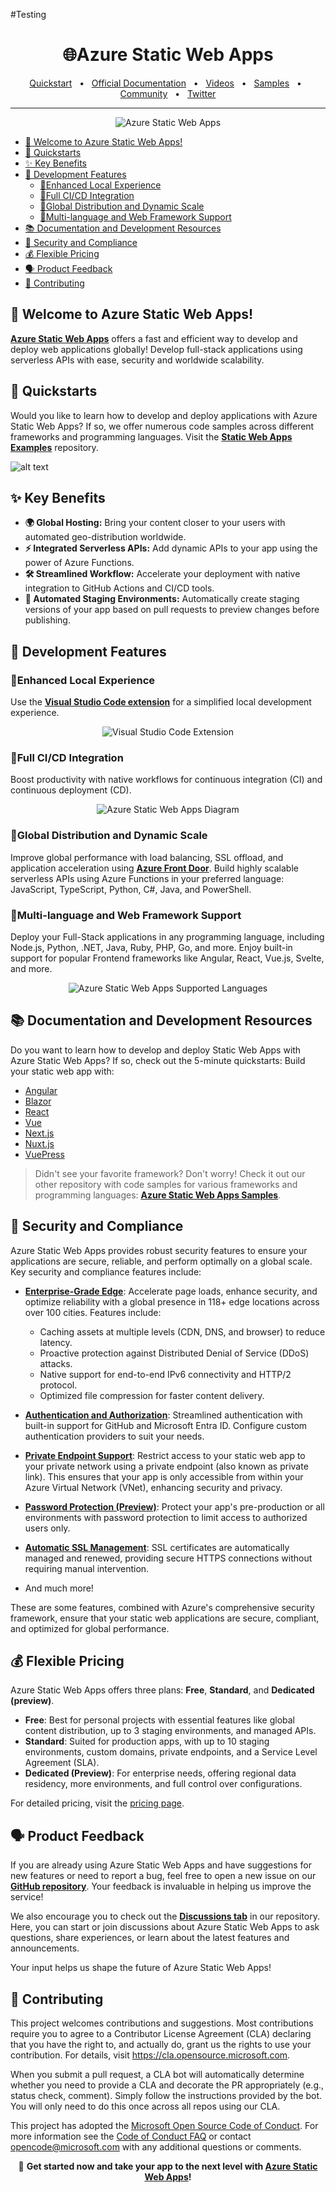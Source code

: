 #Testing
<div align="center">
  <h1>🌐Azure Static Web Apps</h1>
  <a href="https://learn.microsoft.com/azure/static-web-apps/get-started-portal?tabs=vanilla-javascript&pivots=github&WT.mc_id=javascript-150001-gllemos">Quickstart</a>
  <span>&nbsp;&nbsp;•&nbsp;&nbsp;</span>
  <a href="https://learn.microsoft.com/azure/static-web-apps/?WT.mc_id=javascript-150001-gllemos">Official Documentation</a>
  <span>&nbsp;&nbsp;•&nbsp;&nbsp;</span>
  <a href="https://www.youtube.com/playlist?list=PLI7iePan8aH5sy4XTvePIB30yBLE4MEp9">Videos</a>
  <span>&nbsp;&nbsp;•&nbsp;&nbsp;</span>
  <a href="https://github.com/microsoft/static-web-apps-examples">Samples</a>
  <span>&nbsp;&nbsp;•&nbsp;&nbsp;</span>
  <a href="https://github.com/Azure/static-web-apps/discussions">Community</a>
  <span>&nbsp;&nbsp;•&nbsp;&nbsp;</span>
  <a href="https://twitter.com/AzureStaticApps">Twitter</a>
  <br />
  <hr />
</div>

<p align="center">
  <img src="sources/images/appservicestatic.jpg" alt="Azure Static Web Apps" />
</p>

<!-- TOC start (generated with https://github.com/derlin/bitdowntoc) -->

- [🚀 Welcome to Azure Static Web Apps!](#-welcome-to-azure-static-web-apps)
- [🏁 Quickstarts](#-quickstarts)
- [✨ Key Benefits](#-key-benefits)
- [🚀 Development Features](#-development-features)
  - [🔹Enhanced Local Experience](#enhanced-local-experience)
  - [🔹Full CI/CD Integration](#full-cicd-integration)
  - [🔹Global Distribution and Dynamic Scale](#global-distribution-and-dynamic-scale)
  - [🔹Multi-language and Web Framework Support](#multi-language-and-web-framework-support)
- [📚 Documentation and Development Resources](#-documentation-and-development-resources)
- [🔐 Security and Compliance](#-security-and-compliance)
- [💰 Flexible Pricing](#-flexible-pricing)
- [🗣️ Product Feedback](#️-product-feedback)
- [🤝 Contributing](#-contributing)

<!-- TOC end -->

## 🚀 Welcome to Azure Static Web Apps!

**[Azure Static Web Apps](https://learn.microsoft.com/azure/static-web-apps/?WT.mc_id=javascript-150001-gllemos)** offers a fast and efficient way to develop and deploy web applications globally! Develop full-stack applications using serverless APIs with ease, security and worldwide scalability. 

## 🏁 Quickstarts

Would you like to learn how to develop and deploy applications with Azure Static Web Apps? If so, we offer numerous code samples across different frameworks and programming languages. Visit the **[Static Web Apps Examples](https://github.com/microsoft/static-web-apps-examples)** repository.

![alt text](./sources/images/static-web-apps-examples.png)

## ✨ Key Benefits

- **🌍 Global Hosting:** Bring your content closer to your users with automated geo-distribution worldwide.
- **⚡ Integrated Serverless APIs:** Add dynamic APIs to your app using the power of Azure Functions.
- **🛠️ Streamlined Workflow:** Accelerate your deployment with native integration to GitHub Actions and CI/CD tools.
- **🧪 Automated Staging Environments:** Automatically create staging versions of your app based on pull requests to preview changes before publishing.

## 🚀 Development Features

### 🔹Enhanced Local Experience

Use the **[Visual Studio Code extension](https://marketplace.visualstudio.com/items?itemName=ms-azuretools.vscode-azurestaticwebapps&WT.mc_id=javascript-150001-gllemos)** for a simplified local development experience.

<p align="center">
  <img src="sources/images/debugging.gif" alt="Visual Studio Code Extension" />
</p>

### 🔹Full CI/CD Integration

Boost productivity with native workflows for continuous integration (CI) and continuous deployment (CD).

<p align="center">
  <img src="sources/images/global-dynamic.jpg" alt="Azure Static Web Apps Diagram" />
</p>

### 🔹Global Distribution and Dynamic Scale

Improve global performance with load balancing, SSL offload, and application acceleration using **[Azure Front Door](https://azure.microsoft.com/products/frontdoor?WT.mc_id=javascript-150001-gllemos)**. Build highly scalable serverless APIs using Azure Functions in your preferred language: JavaScript, TypeScript, Python, C#, Java, and PowerShell.

### 🔹Multi-language and Web Framework Support

Deploy your Full-Stack applications in any programming language, including Node.js, Python, .NET, Java, Ruby, PHP, Go, and more. Enjoy built-in support for popular Frontend frameworks like Angular, React, Vue.js, Svelte, and more.

<p align="center">
  <img src="sources/images/any-language-framework.gif" alt="Azure Static Web Apps Supported Languages" />
</p>

## 📚 Documentation and Development Resources

Do you want to learn how to develop and deploy Static Web Apps with Azure Static Web Apps? If so, check out the 5-minute quickstarts: Build your static web app with:

  - [Angular](https://learn.microsoft.com/azure/static-web-apps/deploy-angular?pivots=github&WT.mc_id=javascript-150001-gllemos)
  - [Blazor](https://learn.microsoft.com/azure/static-web-apps/deploy-blazor?WT.mc_id=javascript-150001-gllemos)
  - [React](https://learn.microsoft.com/azure/static-web-apps/deploy-react?pivots=github&WT.mc_id=javascript-150001-gllemos)
  - [Vue](https://learn.microsoft.com/azure/static-web-apps/deploy-vue?pivots=github&WT.mc_id=javascript-150001-gllemos)
  - [Next.js](https://learn.microsoft.com/azure/static-web-apps/nextjs?WT.mc_id=javascript-150001-gllemos)
  - [Nuxt.js](https://learn.microsoft.com/en-us/azure/static-web-apps/deploy-nuxtjs?WT.mc_id=javascript-150001-gllemos)
  - [VuePress](https://learn.microsoft.com/azure/static-web-apps/publish-vuepress?WT.mc_id=javascript-150001-gllemos)

> Didn't see your favorite framework? Don't worry! Check it out our other repository with code samples for various frameworks and programming languages: **[Azure Static Web Apps Samples]()**.

## 🔐 Security and Compliance

Azure Static Web Apps provides robust security features to ensure your applications are secure, reliable, and perform optimally on a global scale. Key security and compliance features include:

- **[Enterprise-Grade Edge](https://learn.microsoft.com/azure/static-web-apps/enterprise-edge?tabs=azure-portal&WT.mc_id=javascript-150001-gllemos)**: Accelerate page loads, enhance security, and optimize reliability with a global presence in 118+ edge locations across over 100 cities. Features include:
  - Caching assets at multiple levels (CDN, DNS, and browser) to reduce latency.
  - Proactive protection against Distributed Denial of Service (DDoS) attacks.
  - Native support for end-to-end IPv6 connectivity and HTTP/2 protocol.
  - Optimized file compression for faster content delivery.

- **[Authentication and Authorization](https://learn.microsoft.com/azure/static-web-apps/authentication-authorization?WT.mc_id=javascript-150001-gllemos)**: Streamlined authentication with built-in support for GitHub and Microsoft Entra ID. Configure custom authentication providers to suit your needs.

- **[Private Endpoint Support](https://learn.microsoft.com/azure/static-web-apps/private-endpoint?WT.mc_id=javascript-150001-gllemos)**: Restrict access to your static web app to your private network using a private endpoint (also known as private link). This ensures that your app is only accessible from within your Azure Virtual Network (VNet), enhancing security and privacy.

- **[Password Protection (Preview)](https://learn.microsoft.com/azure/static-web-apps/password-protection?WT.mc_id=javascript-150001-gllemos)**: Protect your app's pre-production or all environments with password protection to limit access to authorized users only.

- **[Automatic SSL Management](https://learn.microsoft.com/azure/static-web-apps/custom-domain?WT.mc_id=javascript-150001-gllemos)**: SSL certificates are automatically managed and renewed, providing secure HTTPS connections without requiring manual intervention.

- And much more!

These are some features, combined with Azure's comprehensive security framework, ensure that your static web applications are secure, compliant, and optimized for global performance.

## 💰 Flexible Pricing

Azure Static Web Apps offers three plans: **Free**, **Standard**, and **Dedicated (preview)**.

- **Free**: Best for personal projects with essential features like global content distribution, up to 3 staging environments, and managed APIs.
- **Standard**: Suited for production apps, with up to 10 staging environments, custom domains, private endpoints, and a Service Level Agreement (SLA).
- **Dedicated (Preview)**: For enterprise needs, offering regional data residency, more environments, and full control over configurations.

For detailed pricing, visit the [pricing page](https://learn.microsoft.com/azure/static-web-apps/plans?WT.mc_id=javascript-150001-gllemos).

## 🗣️ Product Feedback

If you are already using Azure Static Web Apps and have suggestions for new features or need to report a bug, feel free to open a new issue on our **[GitHub repository](https://github.com/Azure/static-web-apps/issues)**. Your feedback is invaluable in helping us improve the service!

We also encourage you to check out the **[Discussions tab](https://github.com/Azure/static-web-apps/discussions)** in our repository. Here, you can start or join discussions about Azure Static Web Apps to ask questions, share experiences, or learn about the latest features and announcements.

Your input helps us shape the future of Azure Static Web Apps!

## 🤝 Contributing

This project welcomes contributions and suggestions.  Most contributions require you to agree to a
Contributor License Agreement (CLA) declaring that you have the right to, and actually do, grant us
the rights to use your contribution. For details, visit https://cla.opensource.microsoft.com.

When you submit a pull request, a CLA bot will automatically determine whether you need to provide
a CLA and decorate the PR appropriately (e.g., status check, comment). Simply follow the instructions
provided by the bot. You will only need to do this once across all repos using our CLA.

This project has adopted the [Microsoft Open Source Code of Conduct](https://opensource.microsoft.com/codeofconduct/).
For more information see the [Code of Conduct FAQ](https://opensource.microsoft.com/codeofconduct/faq/) or
contact [opencode@microsoft.com](mailto:opencode@microsoft.com) with any additional questions or comments.

<p align="center">
🚀 <strong>Get started now and take your app to the next level with <a href="https://learn.microsoft.com/azure/static-web-apps/?WT.mc_id=javascript-150001-gllemos">Azure Static Web Apps</a>!</strong>
</p>


